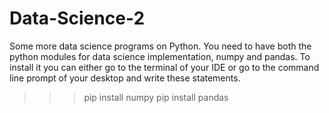# Data-Science-2
Some more data science programs on Python.
You need to have both the python modules for data science implementation, numpy and pandas.
To install it you can either go to the terminal of your IDE or go to the command line prompt of your desktop and write these statements.
>>>pip install numpy
>>>pip install pandas
